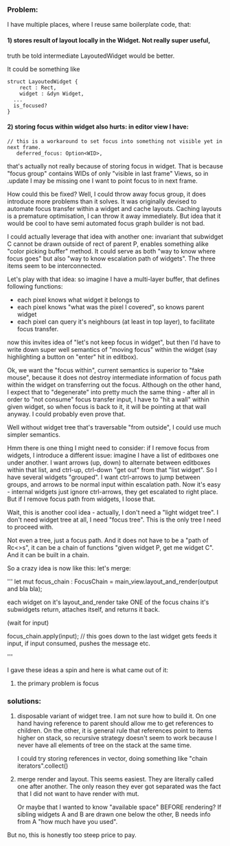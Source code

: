 ### Problem:

I have multiple places, where I reuse same boilerplate code, that:

#### 1) stores result of layout locally in the Widget. Not really super useful,

truth be told intermediate LayoutedWidget would be better.

It could be something like

```
struct LayoutedWidget {
    rect : Rect,
    widget : &dyn Widget,
  ...  
  is_focused?
}

```

#### 2) storing focus within widget also hurts: in editor view I have:

```
// this is a workaround to set focus into something not visible yet in next frame.
   deferred_focus: Option<WID>,
```

that's actually not really because of storing focus in widget. That is because "focus group"
contains WIDs of only "visible in last frame" Views, so in .update I may be missing one
I want to point focus to in next frame.

How could this be fixed? Well, I could throw away focus group, it does introduce more problems than
it solves. It was originally devised to automate focus transfer within a widget and cache layouts.
Caching layouts is a premature optimisation, I can throw it away immediately.
But idea that it would be cool to have semi automated focus graph builder is not bad.

I could actually leverage that idea with another one: invariant that subwidget C cannot be drawn outside of rect of
parent P, enables something alike "color picking buffer" method. It could serve as both "way to know where focus goes"
but also "way to know escalation path of widgets".
The three items seem to be interconnected.

Let's play with that idea: so imagine I have a multi-layer buffer, that defines following functions:

- each pixel knows what widget it belongs to
- each pixel knows "what was the pixel I covered", so knows parent widget
- each pixel can query it's neighbours (at least in top layer), to facilitate focus transfer.

now this invites idea of "let's not keep focus in widget", but then I'd have to write down super well semantics of
"moving focus" within the widget (say highlighting a button on "enter" hit in editbox).

Ok, we want the "focus within", current semantics is superior to "fake mouse", because it does not destroy intermediate
information of focus path within the widget on transferring out the focus. Although on the other hand, I expect that to
"degenerate" into pretty much the same thing - after all in order to "not consume" focus transfer input, I have to "hit
a wall" within given widget, so when focus is back to it, it will be pointing at that wall anyway. I could probably even
prove that.

Well without widget tree that's traversable "from outside", I could use much simpler semantics.

Hmm there is one thing I might need to consider: if I remove focus from widgets, I introduce a different issue:
imagine I have a list of editboxes one under another. I want arrows (up, down) to alternate between editboxes within
that list, and ctrl-up, ctrl-down "get out" from that "list widget". So I have several widgets "grouped".
I want ctrl-arrows to jump between groups, and arrows to be normal input within escalation path. Now it's easy -
internal widgets just ignore ctrl-arrows, they get escalated to right place. But if I remove focus path from widgets,
I loose that.

Wait, this is another cool idea - actually, I don't need a "light widget tree". I don't need widget tree at all, I need
"focus tree". This is the only tree I need to proceed with.

Not even a tree, just a focus path. And it does not have to be a "path of Rc<>s", it can be a chain of functions
"given widget P, get me widget C". And it can be built in a chain.

So a crazy idea is now like this: let's merge:

'''
let mut focus_chain : FocusChain = main_view.layout_and_render(output and bla bla);

each widget on it's layout_and_render take ONE of the focus chains it's subwidgets return, attaches itself, and returns
it back.

(wait for input)

focus_chain.apply(input); // this goes down to the last widget gets feeds it input, if input consumed, pushes the
message etc.

'''

I gave these ideas a spin and here is what came out of it:

1) the primary problem is focus

### solutions:

1) disposable variant of widget tree. I am not sure how to build it. On one hand having reference to parent should allow
   me to get references to children. On the other,
   it is general rule that references point to items higher on stack, so recursive strategy doesn't seem to work because
   I never have all elements of tree on the stack at the same time.

   I could try storing references in vector, doing something like "chain iterators".collect()

2) merge render and layout. This seems easiest. They are literally called one after another. The only reason they ever
   got separated was the fact that I did not want to have render with mut.

   Or maybe that I wanted to know "available space" BEFORE rendering? If sibling widgets
   A and B are drawn one below the other, B needs info from A "how much have you used".

But no, this is honestly too steep price to pay.